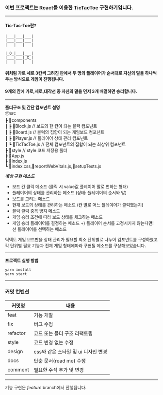 ### 이번 프로젝트는 React를 이용한 TicTacToe 구현하기입니다.

---

#### Tic-Tac-Toe란?

```
|___|___|___|
|___|___|___|
|   |   |   |

|_O_|___|___|
|___|___|_X_|
|   |   |   |
```

#### 위처럼 가로 세로 3칸씩 그려진 판에서 두 명의 플레이어가 순서대로 자신의 말을 하나씩 두는 방식으로 게임이 진행됩니다.

#### 9개의 칸에 가로,세로,대각선 중 자신의 말을 먼저 3개 배열하면 승리합니다.

---

**폴더구조 및 간단 컴포넌트 설명**  
📦src  
┣ 📂components  
┃ ┣ 📜Block.js // 보드의 한 칸이 되는 블럭 컴포넌트  
┃ ┣ 📜Board.js // 블럭의 집합이 되는 게임보드 컴포넌트  
┃ ┣ 📜Player.js // 플레이어 상태 관리 컴포넌트  
┃ ┗ 📜TicTacToe.js // 전체 컴포넌트의 집합이 되는 최상위 컴포넌트  
┣ 📂style // style 코드 저장용 폴더  
┣ 📜App.js  
┣ 📜index.js  
┗ 📜index.css,📜reportWebVitals.js,📜setupTests.js

**_예상 구현 메소드_**

- 보드 칸 클릭 메소드 (클릭 시 value값 플레이어 말로 변하는 형태)
- 플레이어의 상태를 관리하는 메소드 (상태: 플레이어의 순서와 말)
- 보드를 그리는 메소드
- 현재 보드의 상태를 관리하는 메소드 (칸 별로 어느 플레이어가 클릭했는지)
- 블럭 클릭 중복 방지 메소드
- 게임 승리 조건에 따라 보드 상태를 체크하는 메소드
- 게임 승리 플레이어를 결정하는 메소드
  +) 플레이어 순서를 고정시키지 않는다면! 선 플레이어를 선택하는 메소드

틱택토 게임 보드판을 상태 관리가 필요할 최소 단위별로 나누어 컴포넌트를 구성하였고 각 단위별 필요 기능과 전체 게임 형태에따라 구현될 메소드를 구상해보았습니다.

---

**프로젝트 실행 방법**

```
yarn install
yarn start
```

---

### 커밋 컨벤션

| 커밋명   | 내용                                |
| -------- | ----------------------------------- |
| feat     | 기능 개발                           |
| fix      | 버그 수정                           |
| refactor | 코드 또는 폴더 구조 리팩토링        |
| style    | 코드 변경 없는 수정                 |
| design   | css와 같은 스타일 및 ui 디자인 변경 |
| docs     | 단순 문서(read me) 수정             |
| comment  | 필요한 주석 추가 및 변경            |

---

기능 구현은 _feature_ branch에서 진행됩니다.
